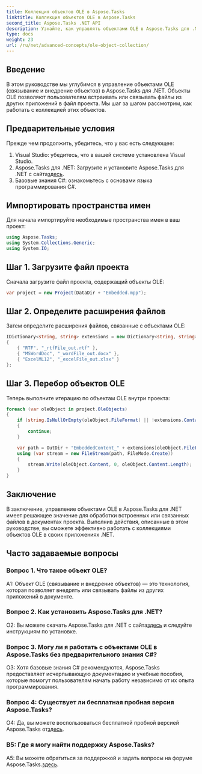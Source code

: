```yaml
---
title: Коллекция объектов OLE в Aspose.Tasks
linktitle: Коллекция объектов OLE в Aspose.Tasks
second_title: Aspose.Tasks .NET API
description: Узнайте, как управлять объектами OLE в Aspose.Tasks для .NET, с помощью этого подробного руководства. Освойте обработку встроенных файлов в документах проекта без особых усилий.
type: docs
weight: 23
url: /ru/net/advanced-concepts/ole-object-collection/
---
```

## Введение

В этом руководстве мы углубимся в управление объектами OLE (связывание и внедрение объектов) в Aspose.Tasks для .NET. Объекты OLE позволяют пользователям встраивать или связывать файлы из других приложений в файл проекта. Мы шаг за шагом рассмотрим, как работать с коллекцией этих объектов.

## Предварительные условия

Прежде чем продолжить, убедитесь, что у вас есть следующее:

1. Visual Studio: убедитесь, что в вашей системе установлена Visual Studio.
2.  Aspose.Tasks для .NET: Загрузите и установите Aspose.Tasks для .NET с сайта[здесь](https://releases.aspose.com/tasks/net/).
3. Базовые знания C#: ознакомьтесь с основами языка программирования C#.

## Импортировать пространства имен

Для начала импортируйте необходимые пространства имен в ваш проект:

```csharp
using Aspose.Tasks;
using System.Collections.Generic;
using System.IO;


```

## Шаг 1. Загрузите файл проекта

Сначала загрузите файл проекта, содержащий объекты OLE:

```csharp
var project = new Project(DataDir + "Embedded.mpp");
```

## Шаг 2. Определите расширения файлов

Затем определите расширения файлов, связанные с объектами OLE:

```csharp
IDictionary<string, string> extensions = new Dictionary<string, string>
{
    { "RTF", "_rtfFile_out.rtf" },
    { "MSWordDoc", "_wordFile_out.docx" },
    { "ExcelML12", "_excelFile_out.xlsx" }
};
```

## Шаг 3. Перебор объектов OLE

Теперь выполните итерацию по объектам OLE внутри проекта:

```csharp
foreach (var oleObject in project.OleObjects)
{
    if (string.IsNullOrEmpty(oleObject.FileFormat) || !extensions.ContainsKey(oleObject.FileFormat))
    {
        continue;
    }

    var path = OutDir + "EmbeddedContent_" + extensions[oleObject.FileFormat];
    using (var stream = new FileStream(path, FileMode.Create))
    {
        stream.Write(oleObject.Content, 0, oleObject.Content.Length);
    }
}
```

## Заключение

В заключение, управление объектами OLE в Aspose.Tasks для .NET имеет решающее значение для обработки встроенных или связанных файлов в документах проекта. Выполнив действия, описанные в этом руководстве, вы сможете эффективно работать с коллекциями объектов OLE в своих приложениях .NET.

## Часто задаваемые вопросы

### Вопрос 1. Что такое объект OLE?

A1: Объект OLE (связывание и внедрение объектов) — это технология, которая позволяет внедрять или связывать файлы из других приложений в документе.

### Вопрос 2. Как установить Aspose.Tasks для .NET?

 О2: Вы можете скачать Aspose.Tasks для .NET с сайта[здесь](https://releases.aspose.com/tasks/net/) и следуйте инструкциям по установке.

### Вопрос 3. Могу ли я работать с объектами OLE в Aspose.Tasks без предварительного знания C#?

О3: Хотя базовые знания C# рекомендуются, Aspose.Tasks предоставляет исчерпывающую документацию и учебные пособия, которые помогут пользователям начать работу независимо от их опыта программирования.

### Вопрос 4: Существует ли бесплатная пробная версия Aspose.Tasks?

 О4: Да, вы можете воспользоваться бесплатной пробной версией Aspose.Tasks от[здесь](https://releases.aspose.com/).

### В5: Где я могу найти поддержку Aspose.Tasks?

 A5: Вы можете обратиться за поддержкой и задать вопросы на форуме Aspose.Tasks.[здесь](https://forum.aspose.com/c/tasks/15).